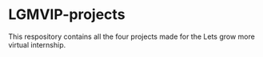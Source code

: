 # LGMVIP-projects
This respository contains all the four projects made for the Lets grow more virtual internship.
